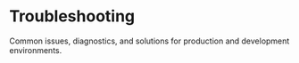# Troubleshooting

Common issues, diagnostics, and solutions for production and development environments.
